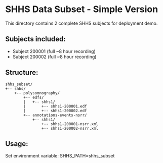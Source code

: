 # SHHS Data Subset - Simple Version

This directory contains 2 complete SHHS subjects for deployment demo.

## Subjects included:
- Subject 200001 (full ~8 hour recording)
- Subject 200002 (full ~8 hour recording)

## Structure:
```
shhs_subset/
+-- shhs/
    +-- polysomnography/
        +-- edfs/
        |   +-- shhs1/
        |       +-- shhs1-200001.edf
        |       +-- shhs1-200002.edf
        +-- annotations-events-nsrr/
            +-- shhs1/
                +-- shhs1-200001-nsrr.xml
                +-- shhs1-200002-nsrr.xml
```

## Usage:
Set environment variable: SHHS_PATH=shhs_subset
